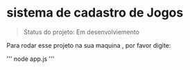 <h1>sistema de cadastro de Jogos</h1>

> Status do projeto: Em desenvolviemento

Para rodar esse projeto na sua maquina , por favor digite:
  
'''
node app.js
'''
